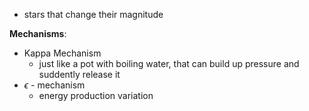 - stars that change their magnitude 

**Mechanisms**:
- Kappa Mechanism 
	- just like a pot with boiling water, that can build up pressure and suddently release it
- $\epsilon$ - mechanism 
	- energy production variation 